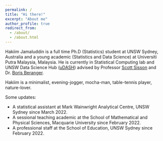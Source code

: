 ```yaml
---
permalink: /
title: "Hi there!"
excerpt: "About me"
author_profile: true
redirect_from: 
  - /about/
  - /about.html
---
```


Hakiim Jamaluddin is a full time Ph.D (Statistics) student at UNSW Sydney, Australia and a young academic (Statistics and Data Science) at Universiti Putra Malaysia, Malaysia. He is currently in Statistical Computing lab and UNSW Data Science Hub ([uDASH](https://www.science.unsw.edu.au/engagement/data-science-hub)) advised by Professor [Scott Sisson](https://web.maths.unsw.edu.au/~scott/Welcome.html) and Dr. [Boris Beranger](https://www.borisberanger.com).

Hakiim is a minimalist, evening-jogger, mocha-man, table-tennis player, nature-lover.

Some updates:
- A statistical assistant at Mark Wainwright Analytical Centre, UNSW Sydney since March 2022.
- A sessional teaching academic at the School of Mathematical and Physical Sciences, Macquarie University since February 2022.
- A professional staff at the School of Education, UNSW Sydney since February 2022.
